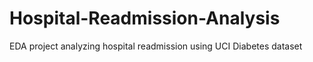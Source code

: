 # Hospital-Readmission-Analysis
EDA project analyzing hospital readmission using UCI Diabetes dataset
